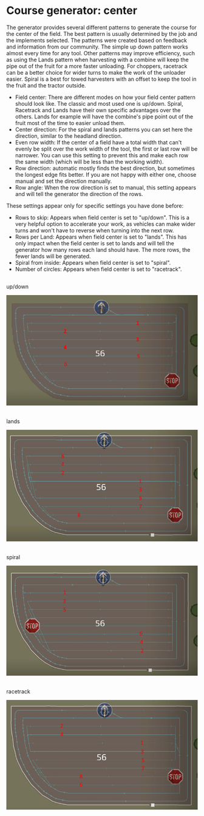 # Course generator: center


The generator provides several different patterns to generate the course for the center of the field. The best pattern is
usually determined by the job and the implements selected. The patterns were created based on feedback and information from
our community.
The simple up down pattern works almost every time for any tool. Other patterns may improve efficiency, such as using the
Lands pattern when harvesting with a combine will keep the pipe out of the fruit for a more faster unloading.
For choppers, racetrack can be a better choice for wider turns to make the work of the unloader easier.
Spiral is a best for towed harvesters with an offset to keep the tool in the fruit and the tractor outside.



- Field center: There are different modes on how your field center pattern should look like. The classic and most used one is up/down.
Spiral, Racetrack and Lands have their own specific advantages over the others. Lands for example will have the combine's pipe point out of the fruit most of the time to easier unload them.
- Center direction: For the spiral and lands patterns you can set here the direction, similar to the headland direction.
- Even row width: If the center of a field have a total width that can't evenly be split over the work width of the tool, the first or last row will be narrower. You can use this setting to prevent this and make each row the same width (which will be less than the working width).
- Row direction: automatic mostly finds the best direction, but sometimes the longest edge fits better. If you are not happy with either one, choose manual and set the direction manually.
- Row angle: When the row direction is set to manual, this setting appears and will tell the generator the direction of the rows.

These settings appear only for specific settings you have done before:
- Rows to skip: Appears when field center is set to "up/down". This is a very helpful option to accelerate your work, as vehicles can make wider turns and won't have to reverse when turning into the next row.
- Rows per Land: Appears when field center is set to "lands". This has only impact when the field center is set to lands and will tell the generator how many rows each land should have. The more rows, the fewer lands will be generated.
- Spiral from inside: Appears when field center is set to "spiral".
- Number of circles: Appears when field center is set to "racetrack".


## 
up/down


![Image](https://raw.githubusercontent.com/Jan2903/CourseplayHelp/refs/heads/main/translation_data/updown_0_0_1024_591.png)

## 
lands


![Image](https://raw.githubusercontent.com/Jan2903/CourseplayHelp/refs/heads/main/translation_data/lands_0_0_1024_599.png)

## 
spiral


![Image](https://raw.githubusercontent.com/Jan2903/CourseplayHelp/refs/heads/main/translation_data/spiral_0_0_1024_590.png)

## 
racetrack


![Image](https://raw.githubusercontent.com/Jan2903/CourseplayHelp/refs/heads/main/translation_data/racetrack_0_0_1024_589.png)

